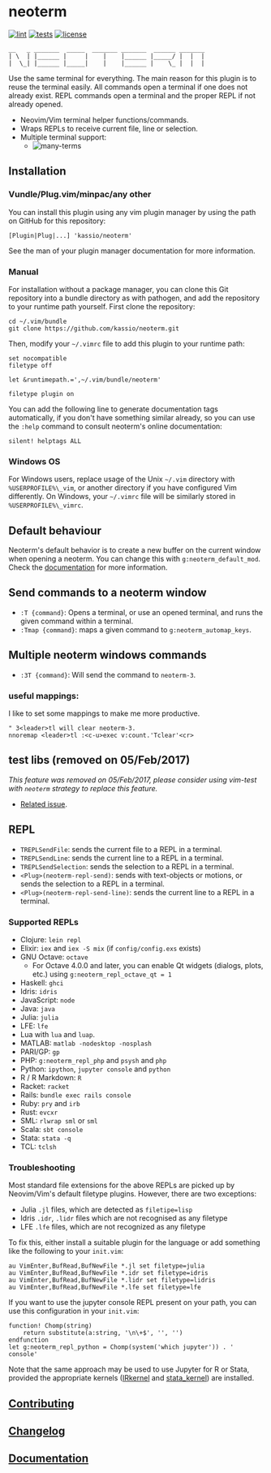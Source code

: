 # neoterm

[![lint](https://github.com/kassio/neoterm/workflows/lint/badge.svg?branch=master)](https://github.com/kassio/neoterm/actions?query=workflow%3Alint)
[![tests](https://github.com/kassio/neoterm/workflows/tests/badge.svg?branch=master)](https://github.com/kassio/neoterm/actions?query=workflow%3Atests)
[![license](https://img.shields.io/badge/License-Apache%202.0-blue.svg)](https://opensource.org/licenses/Apache-2.0)

 ```
 __   _ _______  _____  _______ _______  ______ _______
 | \  | |______ |     |    |    |______ |_____/ |  |  |
 |  \_| |______ |_____|    |    |______ |    \_ |  |  |
```


Use the same terminal for everything. The main reason for this plugin is to
reuse the terminal easily. All commands open a terminal if one does not already
exist. REPL commands open a terminal and the proper REPL if not already opened.

- Neovim/Vim terminal helper functions/commands.
- Wraps REPLs to receive current file, line or selection.
- Multiple terminal support:
  - ![many-terms](https://cloud.githubusercontent.com/assets/120483/8921869/fe459572-34b1-11e5-93c9-c3b6f3b44719.gif)

## Installation

### Vundle/Plug.vim/minpac/any other

You can install this plugin using any vim plugin manager by using the path on
GitHub for this repository:

```viml
[Plugin|Plug|...] 'kassio/neoterm'
```

See the man of your plugin manager documentation for more information.

### Manual

For installation without a package manager, you can clone this Git repository
into a bundle directory as with pathogen, and add the repository to your
runtime path yourself. First clone the repository:

```console
cd ~/.vim/bundle
git clone https://github.com/kassio/neoterm.git
```

Then, modify your `~/.vimrc` file to add this plugin to your runtime path:

```viml
set nocompatible
filetype off

let &runtimepath.=',~/.vim/bundle/neoterm'

filetype plugin on
```

You can add the following line to generate documentation tags automatically,
if you don't have something similar already, so you can use the `:help` command
to consult neoterm's online documentation:

```viml
silent! helptags ALL
```

### Windows OS

For Windows users, replace usage of the Unix `~/.vim` directory with
`%USERPROFILE%\_vim`, or another directory if you have configured
Vim differently. On Windows, your `~/.vimrc` file will be similarly
stored in `%USERPROFILE%\_vimrc`.

## Default behaviour

Neoterm's default behavior is to create a new buffer on the current window when
opening a neoterm. You can change this with `g:neoterm_default_mod`. Check the
[documentation](https://github.com/kassio/neoterm/blob/master/doc/neoterm.txt)
for more information.

## Send commands to a neoterm window

* `:T {command}`: Opens a terminal, or use an opened terminal, and runs the
                  given command within a terminal.
* `:Tmap {command}`: maps a given command to `g:neoterm_automap_keys`.

## Multiple neoterm windows commands

* `:3T {command}`: Will send the command to `neoterm-3`.

### useful mappings:

I like to set some mappings to make me more productive.

```viml
" 3<leader>tl will clear neoterm-3.
nnoremap <leader>tl :<c-u>exec v:count.'Tclear'<cr>
```

## test libs (removed on 05/Feb/2017)

*This feature was removed on 05/Feb/2017, please consider using vim-test with
`neoterm` strategy to replace this feature.*

- [Related issue](https://github.com/kassio/neoterm/issues/123).

## REPL

* `TREPLSendFile`: sends the current file to a REPL in a terminal.
* `TREPLSendLine`: sends the current line to a REPL in a terminal.
* `TREPLSendSelection`: sends the selection to a REPL in a terminal.
* `<Plug>(neoterm-repl-send)`: sends with text-objects or motions, or sends the
  selection to a REPL in a terminal.
* `<Plug>(neoterm-repl-send-line)`: sends the current line to a REPL in a
  terminal.

### Supported REPLs

* Clojure: `lein repl`
* Elixir: `iex` and `iex -S mix` (if `config/config.exs` exists)
* GNU Octave: `octave`
  * For Octave 4.0.0 and later, you can enable Qt widgets (dialogs, plots, etc.)
    using `g:neoterm_repl_octave_qt = 1`
* Haskell: `ghci`
* Idris: `idris`
* JavaScript: `node`
* Java: `java`
* Julia: `julia`
* LFE: `lfe`
* Lua with `lua` and `luap`.
* MATLAB: `matlab -nodesktop -nosplash`
* PARI/GP: `gp`
* PHP: `g:neoterm_repl_php` and `psysh` and `php`
* Python: `ipython`, `jupyter console` and `python`
* R / R Markdown: `R`
* Racket: `racket`
* Rails: `bundle exec rails console`
* Ruby: `pry` and `irb`
* Rust: `evcxr`
* SML: `rlwrap sml` or `sml`
* Scala: `sbt console`
* Stata: `stata -q`
* TCL: `tclsh`

### Troubleshooting

Most standard file extensions for the above REPLs are picked up by Neovim/Vim's
default filetype plugins. However, there are two exceptions:
* Julia `.jl` files, which are detected as `filetipe=lisp`
* Idris `.idr`, `.lidr` files which are not recognised as any filetype
* LFE `.lfe` files, which are not recognized as any filetype

To fix this, either install a suitable plugin for the language or add something like
the following to your `init.vim`:
```viml
au VimEnter,BufRead,BufNewFile *.jl set filetype=julia
au VimEnter,BufRead,BufNewFile *.idr set filetype=idris
au VimEnter,BufRead,BufNewFile *.lidr set filetype=lidris
au VimEnter,BufRead,BufNewFile *.lfe set filetype=lfe
```

If you want to use the jupyter console REPL present on your path, you can use
this configuration in your `init.vim`:
```viml
function! Chomp(string)
    return substitute(a:string, '\n\+$', '', '')
endfunction
let g:neoterm_repl_python = Chomp(system('which jupyter')) . ' console'
```

Note that the same approach may be used to use Jupyter for R or Stata, provided the appropriate kernels ([IRkernel](https://github.com/IRkernel/IRkernel) and [stata_kernel](https://kylebarron.dev/stata_kernel/)) are installed.

## [Contributing](CONTRIBUTING.md)
## [Changelog](CHANGELOG.md)
## [Documentation](doc/neoterm.txt)
